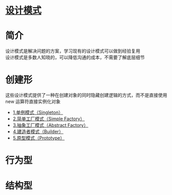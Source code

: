 [设计模式](https://github.com/ChinesePowerful/gof23)
=======

# 简介

设计模式是解决问题的方案，学习现有的设计模式可以做到经验复用
<br>
设计模式是多数人知晓的，可以降低沟通的成本，不需要了解底层细节

# 创建形
这些设计模式提供了一种在创建对象的同时隐藏创建逻辑的方式，而不是直接使用 new 运算符直接实例化对象

- [1.单例模式（Singleton）](https://github.com/ChinesePowerful/gof23)
- [2.简单工厂模式（Simple Factory）](https://github.com/ChinesePowerful/gof23)
- [3.抽象工厂模式（Abstract Factory）](https://github.com/ChinesePowerful/gof23)
- [4.建造者模式（Builder）](https://github.com/ChinesePowerful/gof23)
- [5.原型模式（Prototype）](https://github.com/ChinesePowerful/gof23)
    

# 行为型

# 结构型